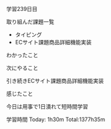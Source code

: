 学習239日目

取り組んだ課題一覧

- タイピング
- ECサイト課題商品詳細機能実装

わかったこと

次にやること

引き続きECサイト課題商品詳細機能実装

感じたこと

今日は用事で1日潰れて短時間学習

学習時間 Today: 1h30m Total:1377h35m
